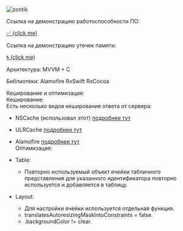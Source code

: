 ![zontik](https://user-images.githubusercontent.com/50994543/99689483-1aebf900-2a98-11eb-9a3e-01cb18b0c748.png)

Ссылка на демонстрацию работоспособности ПО:  

[✅ (click me)](https://youtu.be/J6mo18MSn64)

Ссылка на демонстрацию утечек памяти:  

[🌀 (click me)](https://youtu.be/9ZD1m8bqP8g)



Архитектура:
MVVM + C

Библиотеки:
Alamofire
RxSwift
RxCocoa

Кеширование и оптимизация:  
Кеширование:  
Есть несколько видов кеширования ответа от сервера:  

- NSCache (использовал этот) [подробнее тут](https://www.hackingwithswift.com/example-code/system/how-to-cache-data-using-nscache)

- ULRCache [подробнее тут](https://developer.apple.com/documentation/foundation/urlcache)

- Alamofire [подробнее тут](https://github.com/Alamofire/Alamofire/blob/master/Documentation/AdvancedUsage.md#cachedresponsehandler)  
Оптимизация:  
- Table:  
  - Повторно используемый объект ячейки табличного представления для указанного идентификатора повторно используется и добавляется в таблицу.  
- Layout:  
  - Для настройки ячейки используется отдельная функция.  
  - translatesAutoresizingMaskIntoConstraints = false.  
  - .backgroundColor != clear.  
